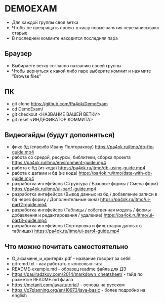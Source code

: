 # DEMOEXAM
- Для каждой группы своя ветка
- Чтобы не превращать проект в кашу новые занятия перезаписывают старые
- В последнем коммите находится последняя пара

## Браузер
- Выбираете ветку согласно названию своей группы
- Чтобы вернуться к какой либо паре выберите коммит и нажмите "Browse files"

## ПК
- git clone https://github.com/Pa4ok/DemoExam
- cd DemoExam/
- git checkout <НАЗВАНИЕ ВАШЕЙ ВЕТКИ>
- git reset <ИНДЕФИКАТОР КОММИТА>

## Видеогайды (будут дополняться)
- фикс бд (спасибо Ивану Полторакову) https://pa4ok.ru/itmo/db-fix-guide.mp4
- работа со средой, ресурсы, библитеки, сборка проекта https://pa4ok.ru/itmo/environment-guide.mp4
- работа с бд (из кода) https://pa4ok.ru/itmo/db-using-guide.mp4
- работа с датами и бд (из кода) https://pa4ok.ru/itmo/date-with-db-guide.mp4
- разработка интефейсов (Структура / Базовые формы / Смена форм) https://pa4ok.ru/itmo/ui-part1-guide.mp4
- разработка интефейсов (Вывод данных из бд / добавление записи в бд через форму / Дополнительные окна) https://pa4ok.ru/itmo/ui-part2-guide.mp4	
- разработка интефейсов (Таблицы / собственная модель / формы добавления и редактирования / удаление) https://pa4ok.ru/itmo/ui-part3-guide.mp4
- разработка интефейсов (Сортировка и фильтрация данных в таблицах) https://pa4ok.ru/itmo/ui-part4-guide.mp4


## Что можно почитать самостоятельно
- О_экзамене_и_критерях.pdf - название говорит за себя
- git-cmd.txt - как работать с  консолью гита
- README-example.md - образец readme файла для ДЭ
- https://paulradzkov.com/2014/markdown_cheatsheet/ - гайд по разметке README.md файла
- https://metanit.com/java/tutorial/ - основы на русском
- https://o7planning.org/en/10973/java-basic - более подробно на english

